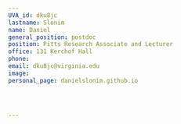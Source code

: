 ```yaml
---
UVA_id: dku8jc
lastname: Slonim
name: Daniel
general_position: postdoc
position: Pitts Research Associate and Lecturer
office: 131 Kerchof Hall
phone:
email: dku8jc@virginia.edu
image: 
personal_page: danielslonim.github.io 




---
```

